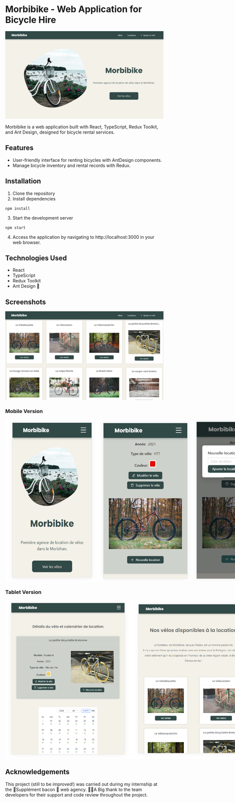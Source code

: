 # Morbibike - Web Application for Bicycle Hire

![Morbibike Landingpage](./screenshots/landing%20page%20-%20VD.png)

Morbibike is a web application built with React, TypeScript, Redux Toolkit, and Ant Design, designed for bicycle rental services.

## Features

- User-friendly interface for renting bicycles with AntDesign components.
- Manage bicycle inventory and rental records with Redux.

## Installation

1. Clone the repository
2. Install dependencies

```
npm install
```

3. Start the development server

```
npm start
```

4. Access the application by navigating to http://localhost:3000 in your web browser.

## Technologies Used

- React
- TypeScript
- Redux Toolkit
- Ant Design 🐜

## Screenshots

<img src="./screenshots/bikeList - VD.png" alt="Morbibike Landingpage - bike list" />

### Mobile Version

<div style="display: flex; justify-content: space-between;">
<img src="./screenshots/landing page - VM.png" alt="Morbibike Landingpage" width="300" />

<img src="./screenshots/BikeDetail Page - VM.png" alt="Morbibike - bike detail" width="300" />
<img src="./screenshots/AddLocation - VM.png" alt="Morbibike - add location" width="300" />

</div>

### Tablet Version

<div style="display: flex; justify-content: space-between;">
<img src="./screenshots/BikeDetail page - VT.png" alt="Morbibike bike detail" width="400" />
<img src="./screenshots/bikelist - VT.png" alt="Morbibike bike list" width="400" />
</div>

## Acknowledgements

This project (still to be improved!) was carried out during my internship at the 🥓Supplément bacon 🥓 web agency.
👏🏻A Big thank to the team developers for their support and code review throughout the project.
